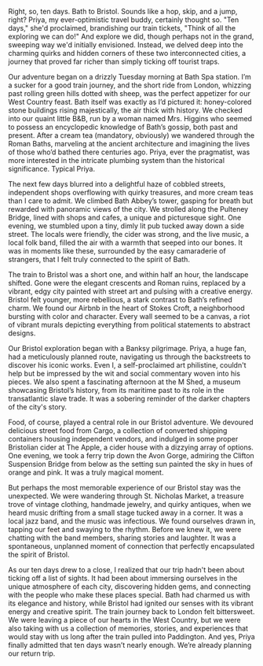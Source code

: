 Right, so, ten days. Bath to Bristol. Sounds like a hop, skip, and a jump, right?  Priya, my ever-optimistic travel buddy, certainly thought so.  "Ten days," she'd proclaimed, brandishing our train tickets, "Think of all the exploring we can do!"  And explore we did, though perhaps not in the grand, sweeping way we'd initially envisioned.  Instead, we delved deep into the charming quirks and hidden corners of these two interconnected cities, a journey that proved far richer than simply ticking off tourist traps.

Our adventure began on a drizzly Tuesday morning at Bath Spa station.  I’m a sucker for a good train journey, and the short ride from London, whizzing past rolling green hills dotted with sheep, was the perfect appetizer for our West Country feast.  Bath itself was exactly as I’d pictured it: honey-colored stone buildings rising majestically, the air thick with history.  We checked into our quaint little B&B, run by a woman named Mrs. Higgins who seemed to possess an encyclopedic knowledge of Bath’s gossip, both past and present.  After a cream tea (mandatory, obviously) we wandered through the Roman Baths, marveling at the ancient architecture and imagining the lives of those who’d bathed there centuries ago.  Priya, ever the pragmatist, was more interested in the intricate plumbing system than the historical significance.  Typical Priya.

The next few days blurred into a delightful haze of cobbled streets, independent shops overflowing with quirky treasures, and more cream teas than I care to admit.  We climbed Bath Abbey’s tower, gasping for breath but rewarded with panoramic views of the city.  We strolled along the Pulteney Bridge, lined with shops and cafes, a unique and picturesque sight.  One evening, we stumbled upon a tiny, dimly lit pub tucked away down a side street.  The locals were friendly, the cider was strong, and the live music, a local folk band, filled the air with a warmth that seeped into our bones.  It was in moments like these, surrounded by the easy camaraderie of strangers, that I felt truly connected to the spirit of Bath.

The train to Bristol was a short one, and within half an hour, the landscape shifted.  Gone were the elegant crescents and Roman ruins, replaced by a vibrant, edgy city painted with street art and pulsing with a creative energy.  Bristol felt younger, more rebellious, a stark contrast to Bath’s refined charm.  We found our Airbnb in the heart of Stokes Croft, a neighborhood bursting with color and character.  Every wall seemed to be a canvas, a riot of vibrant murals depicting everything from political statements to abstract designs.

Our Bristol exploration began with a Banksy pilgrimage.  Priya, a huge fan, had a meticulously planned route, navigating us through the backstreets to discover his iconic works.  Even I, a self-proclaimed art philistine, couldn't help but be impressed by the wit and social commentary woven into his pieces.  We also spent a fascinating afternoon at the M Shed, a museum showcasing Bristol’s history, from its maritime past to its role in the transatlantic slave trade.  It was a sobering reminder of the darker chapters of the city's story.

Food, of course, played a central role in our Bristol adventure. We devoured delicious street food from Cargo, a collection of converted shipping containers housing independent vendors, and indulged in some proper Bristolian cider at The Apple, a cider house with a dizzying array of options.  One evening, we took a ferry trip down the Avon Gorge, admiring the Clifton Suspension Bridge from below as the setting sun painted the sky in hues of orange and pink.  It was a truly magical moment.

But perhaps the most memorable experience of our Bristol stay was the unexpected.  We were wandering through St. Nicholas Market, a treasure trove of vintage clothing, handmade jewelry, and quirky antiques, when we heard music drifting from a small stage tucked away in a corner.  It was a local jazz band, and the music was infectious.  We found ourselves drawn in, tapping our feet and swaying to the rhythm.  Before we knew it, we were chatting with the band members, sharing stories and laughter.  It was a spontaneous, unplanned moment of connection that perfectly encapsulated the spirit of Bristol.

As our ten days drew to a close, I realized that our trip hadn't been about ticking off a list of sights.  It had been about immersing ourselves in the unique atmosphere of each city, discovering hidden gems, and connecting with the people who make these places special.  Bath had charmed us with its elegance and history, while Bristol had ignited our senses with its vibrant energy and creative spirit.  The train journey back to London felt bittersweet.  We were leaving a piece of our hearts in the West Country, but we were also taking with us a collection of memories, stories, and experiences that would stay with us long after the train pulled into Paddington. And yes, Priya finally admitted that ten days wasn’t nearly enough.  We’re already planning our return trip.